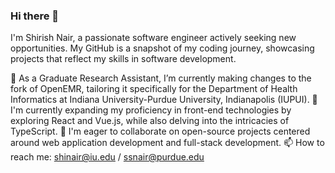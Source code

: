 ### Hi there 👋
I'm Shirish Nair, a passionate software engineer actively seeking new opportunities. My GitHub is a snapshot of my coding journey, showcasing projects that reflect my skills in software development. 

🔭 As a Graduate Research Assistant, I’m currently making changes to the fork of OpenEMR, tailoring it specifically for the Department of Health Informatics at Indiana University-Purdue University, Indianapolis (IUPUI).
🌱 I'm currently expanding my proficiency in front-end technologies by exploring React and Vue.js, while also delving into the intricacies of TypeScript.
👯 I'm eager to collaborate on open-source projects centered around web application development and full-stack development.
📫 How to reach me: shinair@iu.edu / ssnair@purdue.edu


<!--
**shinair/shinair** is a ✨ _special_ ✨ repository because its `README.md` (this file) appears on your GitHub profile.

Here are some ideas to get you started:

- 🔭 I’m currently working on ...
- 🌱 I’m currently learning ...
- 👯 I’m looking to collaborate on ...
- 🤔 I’m looking for help with ...
- 💬 Ask me about ...
- 📫 How to reach me: ...
- 😄 Pronouns: ...
- ⚡ Fun fact: ...
-->
